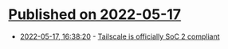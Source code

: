 # [Published on 2022-05-17](index.md)

* [2022-05-17, 16:38:20](https://news.ycombinator.com/item?id=31413163) - [Tailscale is officially SoC 2 compliant](https://tailscale.com/blog/soc2/)
